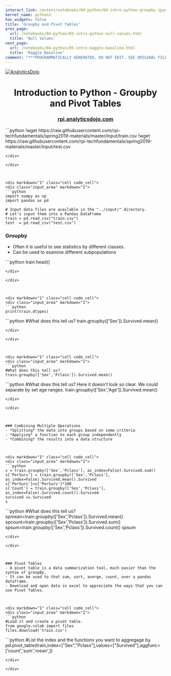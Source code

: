 ```yaml
---
interact_link: content/notebooks/04-python/04-intro-python-groupby.ipynb
kernel_name: python3
has_widgets: false
title: 'Groupby and Pivot Tables'
prev_page:
  url: /notebooks/04-python/03-intro-python-null-values.html
  title: 'Null Values'
next_page:
  url: /notebooks/04-python/05-intro-kaggle-baseline.html
  title: 'Kaggle Baseline'
comment: "***PROGRAMMATICALLY GENERATED, DO NOT EDIT. SEE ORIGINAL FILES IN /content***"
---
```



[![AnalyticsDojo](https://github.com/rpi-techfundamentals/spring2019-materials/blob/master/fig/final-logo.png?raw=1)](http://rpi.analyticsdojo.com)
<center><h1>Introduction to Python - Groupby and Pivot Tables</h1></center>
<center><h3><a href = 'http://rpi.analyticsdojo.com'>rpi.analyticsdojo.com</a></h3></center>






<div markdown="1" class="cell code_cell">
<div class="input_area" markdown="1">
```python
!wget https://raw.githubusercontent.com/rpi-techfundamentals/spring2019-materials/master/input/train.csv
!wget https://raw.githubusercontent.com/rpi-techfundamentals/spring2019-materials/master/input/test.csv

```
</div>

</div>



<div markdown="1" class="cell code_cell">
<div class="input_area" markdown="1">
```python
import numpy as np 
import pandas as pd 

# Input data files are available in the "../input/" directory.
# Let's input them into a Pandas DataFrame
train = pd.read_csv("train.csv")
test  = pd.read_csv("test.csv")

```
</div>

</div>



### Groupby
- Often it is useful to see statistics by different classes.
- Can be used to examine different subpopulations



<div markdown="1" class="cell code_cell">
<div class="input_area" markdown="1">
```python
train.head()

```
</div>

</div>



<div markdown="1" class="cell code_cell">
<div class="input_area" markdown="1">
```python
print(train.dtypes)

```
</div>

</div>



<div markdown="1" class="cell code_cell">
<div class="input_area" markdown="1">
```python
#What does this tell us?  
train.groupby(['Sex']).Survived.mean()

```
</div>

</div>



<div markdown="1" class="cell code_cell">
<div class="input_area" markdown="1">
```python
#What does this tell us?  
train.groupby(['Sex','Pclass']).Survived.mean()

```
</div>

</div>



<div markdown="1" class="cell code_cell">
<div class="input_area" markdown="1">
```python
#What does this tell us?  Here it doesn't look so clear. We could separate by set age ranges.
train.groupby(['Sex','Age']).Survived.mean()

```
</div>

</div>



### Combining Multiple Operations
- *Splitting* the data into groups based on some criteria
- *Applying* a function to each group independently
- *Combining* the results into a data structure



<div markdown="1" class="cell code_cell">
<div class="input_area" markdown="1">
```python
s = train.groupby(['Sex','Pclass'], as_index=False).Survived.sum()
s['PerSurv'] = train.groupby(['Sex','Pclass'], as_index=False).Survived.mean().Survived
s['PerSurv']=s['PerSurv']*100
s['Count'] = train.groupby(['Sex','Pclass'], as_index=False).Survived.count().Survived
survived =s.Survived
s

```
</div>

</div>



<div markdown="1" class="cell code_cell">
<div class="input_area" markdown="1">
```python
#What does this tell us?  
spmean=train.groupby(['Sex','Pclass']).Survived.mean()
spcount=train.groupby(['Sex','Pclass']).Survived.sum()
spsum=train.groupby(['Sex','Pclass']).Survived.count()
spsum

```
</div>

</div>



### Pivot Tables
- A pivot table is a data summarization tool, much easier than the syntax of groupBy. 
- It can be used to that sum, sort, averge, count, over a pandas dataframe. 
- Download and open data in excel to appreciate the ways that you can use Pivot Tables. 



<div markdown="1" class="cell code_cell">
<div class="input_area" markdown="1">
```python
#Load it and create a pivot table.
from google.colab import files
files.download('train.csv')

```
</div>

</div>



<div markdown="1" class="cell code_cell">
<div class="input_area" markdown="1">
```python
#List the index and the functions you want to aggregage by. 
pd.pivot_table(train,index=["Sex","Pclass"],values=["Survived"],aggfunc=['count','sum','mean',])

```
</div>

</div>

